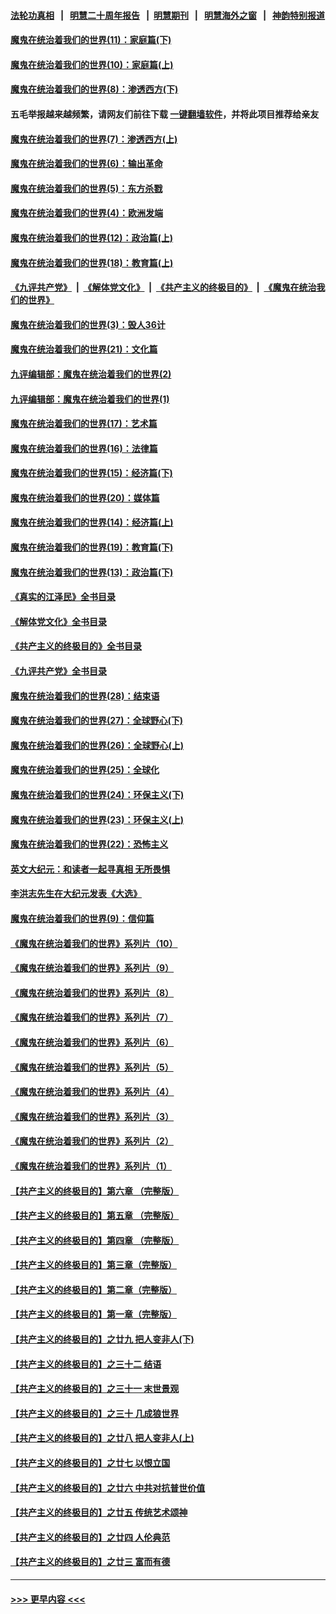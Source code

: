 #### [法轮功真相](https://github.com/gfw-breaker/truth/blob/master/README.md?t=0) &nbsp;&nbsp;|&nbsp;&nbsp; [明慧二十周年报告](https://github.com/gfw-breaker/mh-reports/blob/master/README.md?t=0) &nbsp;&nbsp;|&nbsp;&nbsp;[明慧期刊](https://github.com/gfw-breaker/mh-qikan) &nbsp;&nbsp;|&nbsp;&nbsp; [明慧海外之窗](https://github.com/gfw-breaker/mh-news/blob/master/README.md?t=0) &nbsp;&nbsp;|&nbsp;&nbsp; [神韵特别报道](https://github.com/gfw-breaker/mh-news/blob/master/shenyun.md?t=0)
#### [魔鬼在统治着我们的世界(11)：家庭篇(下)](../pages/nsc422/n10440961.md?t=11291450) 
#### [魔鬼在统治着我们的世界(10)：家庭篇(上)](../pages/nsc422/n10435448.md?t=11291450) 
#### [魔鬼在统治着我们的世界(8)：渗透西方(下)](../pages/nsc422/n10429603.md?t=11291450) 
#### 五毛举报越来越频繁，请网友们前往下载 [一键翻墙软件](https://github.com/gfw-breaker/ssr-accounts)，并将此项目推荐给亲友
#### [魔鬼在统治着我们的世界(7)：渗透西方(上)](../pages/nsc422/n10426013.md?t=11291450) 
#### [魔鬼在统治着我们的世界(6)：输出革命](../pages/nsc422/n10421536.md?t=11291450) 
#### [魔鬼在统治着我们的世界(5)：东方杀戮](../pages/nsc422/n10417707.md?t=11291450) 
#### [魔鬼在统治着我们的世界(4)：欧洲发端](../pages/nsc422/n10414890.md?t=11291450) 
#### [魔鬼在统治着我们的世界(12)：政治篇(上)](../pages/nsc422/n10444576.md?t=11291450) 
#### [魔鬼在统治着我们的世界(18)：教育篇(上)](../pages/nsc422/n10526970.md?t=11291450) 
#### [《九评共产党》](https://github.com/begood0513/9ping.md/blob/master/README.md) &nbsp;|&nbsp; [《解体党文化》](../../../../jtdwh.md/blob/master/README.md)  &nbsp;|&nbsp; [《共产主义的终极目的》](../../../../gczydzjmd.md/blob/master/README.md) &nbsp;|&nbsp; [《魔鬼在统治我们的世界》](../../../../mgztzwmdsj.md/blob/master/README.md) 
#### [魔鬼在统治着我们的世界(3)：毁人36计](../pages/nsc422/n10411583.md?t=11291450) 
#### [魔鬼在统治着我们的世界(21)：文化篇](../pages/nsc422/n10597706.md?t=11291450) 
#### [九评编辑部：魔鬼在统治着我们的世界(2)](../pages/nsc422/n10410036.md?t=11291450) 
#### [九评编辑部：魔鬼在统治着我们的世界(1)](../pages/nsc422/n10406825.md?t=11291450) 
#### [魔鬼在统治着我们的世界(17)：艺术篇](../pages/nsc422/n10499093.md?t=11291450) 
#### [魔鬼在统治着我们的世界(16)：法律篇](../pages/nsc422/n10485969.md?t=11291450) 
#### [魔鬼在统治着我们的世界(15)：经济篇(下)](../pages/nsc422/n10469975.md?t=11291450) 
#### [魔鬼在统治着我们的世界(20)：媒体篇](../pages/nsc422/n10586579.md?t=11291450) 
#### [魔鬼在统治着我们的世界(14)：经济篇(上)](../pages/nsc422/n10457370.md?t=11291450) 
#### [魔鬼在统治着我们的世界(19)：教育篇(下)](../pages/nsc422/n10564808.md?t=11291450) 
#### [魔鬼在统治着我们的世界(13)：政治篇(下)](../pages/nsc422/n10448270.md?t=11291450) 
#### [《真实的江泽民》全书目录](../pages/nsc422/n13721399.md?t=11291450) 
#### [《解体党文化》全书目录](../pages/nsc422/n13721157.md?t=11291450) 
#### [《共产主义的终极目的》全书目录](../pages/nsc422/n13721048.md?t=11291450) 
#### [《九评共产党》全书目录](../pages/nsc422/n13708085.md?t=11291450) 
#### [魔鬼在统治着我们的世界(28)：结束语](../pages/nsc422/n10936246.md?t=11291450) 
#### [魔鬼在统治着我们的世界(27)：全球野心(下)](../pages/nsc422/n10928319.md?t=11291450) 
#### [魔鬼在统治着我们的世界(26)：全球野心(上)](../pages/nsc422/n10900318.md?t=11291450) 
#### [魔鬼在统治着我们的世界(25)：全球化](../pages/nsc422/n10788205.md?t=11291450) 
#### [魔鬼在统治着我们的世界(24)：环保主义(下)](../pages/nsc422/n10695307.md?t=11291450) 
#### [魔鬼在统治着我们的世界(23)：环保主义(上)](../pages/nsc422/n10688613.md?t=11291450) 
#### [魔鬼在统治着我们的世界(22)：恐怖主义](../pages/nsc422/n10614727.md?t=11291450) 
#### [英文大纪元：和读者一起寻真相 无所畏惧](../pages/nsc422/n12542027.md?t=11291450) 
#### [李洪志先生在大纪元发表《大选》](../pages/nsc422/n12534746.md?t=11291450) 
#### [魔鬼在统治着我们的世界(9)：信仰篇](../pages/nsc422/n10432159.md?t=11291450) 
#### [《魔鬼在统治着我们的世界》系列片（10）](../pages/nsc422/n12292670.md?t=11291450) 
#### [《魔鬼在统治着我们的世界》系列片（9）](../pages/nsc422/n12290859.md?t=11291450) 
#### [《魔鬼在统治着我们的世界》系列片（8）](../pages/nsc422/n12287445.md?t=11291450) 
#### [《魔鬼在统治着我们的世界》系列片（7）](../pages/nsc422/n12283425.md?t=11291450) 
#### [《魔鬼在统治着我们的世界》系列片（6）](../pages/nsc422/n12282314.md?t=11291450) 
#### [《魔鬼在统治着我们的世界》系列片（5）](../pages/nsc422/n12281419.md?t=11291450) 
#### [《魔鬼在统治着我们的世界》系列片（4）](../pages/nsc422/n12274024.md?t=11291450) 
#### [《魔鬼在统治着我们的世界》系列片（3）](../pages/nsc422/n12271322.md?t=11291450) 
#### [《魔鬼在统治着我们的世界》系列片（2）](../pages/nsc422/n12269049.md?t=11291450) 
#### [《魔鬼在统治着我们的世界》系列片（1）](../pages/nsc422/n12267575.md?t=11291450) 
#### [【共产主义的终极目的】第六章 （完整版）](../pages/nsc422/n11428913.md?t=11291450) 
#### [【共产主义的终极目的】第五章 （完整版）](../pages/nsc422/n11428912.md?t=11291450) 
#### [【共产主义的终极目的】第四章 （完整版）](../pages/nsc422/n11428907.md?t=11291450) 
#### [【共产主义的终极目的】第三章（完整版）](../pages/nsc422/n11428848.md?t=11291450) 
#### [【共产主义的终极目的】第二章（完整版）](../pages/nsc422/n11428831.md?t=11291450) 
#### [【共产主义的终极目的】第一章（完整版）](../pages/nsc422/n11417651.md?t=11291450) 
#### [【共产主义的终极目的】之廿九 把人变非人(下)](../pages/nsc422/n11344140.md?t=11291450) 
#### [【共产主义的终极目的】之三十二 结语](../pages/nsc422/n11360535.md?t=11291450) 
#### [【共产主义的终极目的】之三十一 末世景观](../pages/nsc422/n11351129.md?t=11291450) 
#### [【共产主义的终极目的】之三十 几成狼世界](../pages/nsc422/n11348280.md?t=11291450) 
#### [【共产主义的终极目的】之廿八 把人变非人(上)](../pages/nsc422/n11340492.md?t=11291450) 
#### [【共产主义的终极目的】之廿七 以恨立国](../pages/nsc422/n11336944.md?t=11291450) 
#### [【共产主义的终极目的】之廿六 中共对抗普世价值](../pages/nsc422/n11324785.md?t=11291450) 
#### [【共产主义的终极目的】之廿五 传统艺术颂神](../pages/nsc422/n11296396.md?t=11291450) 
#### [【共产主义的终极目的】之廿四 人伦典范](../pages/nsc422/n11296397.md?t=11291450) 
#### [【共产主义的终极目的】之廿三 富而有德](../pages/nsc422/n11283598.md?t=11291450) 

----
#### [ >>> 更早内容 <<< ](../indexes/nsc422-earlier.md)

